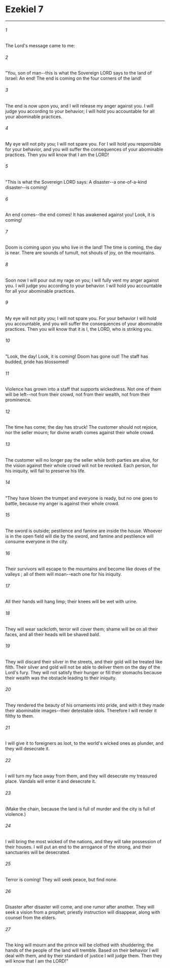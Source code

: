 # Ezekiel 7
***



###### 1 
The Lord's message came to me: 

###### 2 
"You, son of man--this is what the Sovereign LORD says to the land of Israel: An end! The end is coming on the four corners of the land! 

###### 3 
The end is now upon you, and I will release my anger against you. I will judge you according to your behavior; I will hold you accountable for all your abominable practices. 

###### 4 
My eye will not pity you; I will not spare you. For I will hold you responsible for your behavior, and you will suffer the consequences of your abominable practices. Then you will know that I am the LORD! 

###### 5 
"This is what the Sovereign LORD says: A disaster--a one-of-a-kind disaster--is coming! 

###### 6 
An end comes--the end comes! It has awakened against you! Look, it is coming! 

###### 7 
Doom is coming upon you who live in the land! The time is coming, the day is near. There are sounds of tumult, not shouts of joy, on the mountains. 

###### 8 
Soon now I will pour out my rage on you; I will fully vent my anger against you. I will judge you according to your behavior. I will hold you accountable for all your abominable practices. 

###### 9 
My eye will not pity you; I will not spare you. For your behavior I will hold you accountable, and you will suffer the consequences of your abominable practices. Then you will know that it is I, the LORD, who is striking you. 

###### 10 
"Look, the day! Look, it is coming! Doom has gone out! The staff has budded, pride has blossomed! 

###### 11 
Violence has grown into a staff that supports wickedness. Not one of them will be left--not from their crowd, not from their wealth, not from their prominence. 

###### 12 
The time has come; the day has struck! The customer should not rejoice, nor the seller mourn; for divine wrath comes against their whole crowd. 

###### 13 
The customer will no longer pay the seller while both parties are alive, for the vision against their whole crowd will not be revoked. Each person, for his iniquity, will fail to preserve his life. 

###### 14 
"They have blown the trumpet and everyone is ready, but no one goes to battle, because my anger is against their whole crowd. 

###### 15 
The sword is outside; pestilence and famine are inside the house. Whoever is in the open field will die by the sword, and famine and pestilence will consume everyone in the city. 

###### 16 
Their survivors will escape to the mountains and become like doves of the valleys ; all of them will moan--each one for his iniquity. 

###### 17 
All their hands will hang limp; their knees will be wet with urine. 

###### 18 
They will wear sackcloth, terror will cover them; shame will be on all their faces, and all their heads will be shaved bald. 

###### 19 
They will discard their silver in the streets, and their gold will be treated like filth. Their silver and gold will not be able to deliver them on the day of the Lord's fury. They will not satisfy their hunger or fill their stomachs because their wealth was the obstacle leading to their iniquity. 

###### 20 
They rendered the beauty of his ornaments into pride, and with it they made their abominable images--their detestable idols. Therefore I will render it filthy to them. 

###### 21 
I will give it to foreigners as loot, to the world's wicked ones as plunder, and they will desecrate it. 

###### 22 
I will turn my face away from them, and they will desecrate my treasured place. Vandals will enter it and desecrate it. 

###### 23 
(Make the chain, because the land is full of murder and the city is full of violence.) 

###### 24 
I will bring the most wicked of the nations, and they will take possession of their houses. I will put an end to the arrogance of the strong, and their sanctuaries will be desecrated. 

###### 25 
Terror is coming! They will seek peace, but find none. 

###### 26 
Disaster after disaster will come, and one rumor after another. They will seek a vision from a prophet; priestly instruction will disappear, along with counsel from the elders. 

###### 27 
The king will mourn and the prince will be clothed with shuddering; the hands of the people of the land will tremble. Based on their behavior I will deal with them, and by their standard of justice I will judge them. Then they will know that I am the LORD!"

